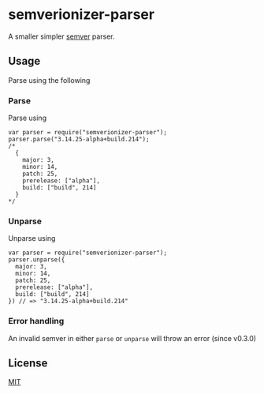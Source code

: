# semverionizer-parser
A smaller simpler [semver](http://semver.org/) parser.

## Usage
Parse using the following

### Parse
Parse using

    var parser = require("semverionizer-parser");
    parser.parse("3.14.25-alpha+build.214");
    /*
      {
        major: 3,
        minor: 14,
        patch: 25,
        prerelease: ["alpha"],
        build: ["build", 214]
      }
    */

### Unparse
Unparse using

    var parser = require("semverionizer-parser");
    parser.unparse({
      major: 3,
      minor: 14,
      patch: 25,
      prerelease: ["alpha"],
      build: ["build", 214]
    }) // => "3.14.25-alpha+build.214"


### Error handling
An invalid semver in either `parse` or `unparse` will throw an error (since v0.3.0)


## License
[MIT](LICENSE)

